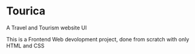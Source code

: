 # Tourica
A Travel and Tourism website UI

This is a Frontend Web devolopment project, done from scratch with only HTML and CSS
